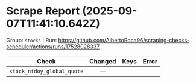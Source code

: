 # Scrape Report (2025-09-07T11:41:10.642Z)

Group: `stocks`  |  Run: https://github.com/AlbertoRoca96/scraping-checks-scheduler/actions/runs/17528028337

| Check | Changed | Keys | Error |
|---|:---:|:--|:--|
| `stock_ntdoy_global_quote` | — |  |  |
